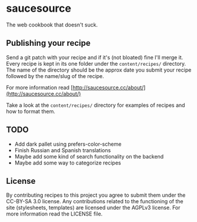 # saucesource

The web cookbook that doesn't suck.

## Publishing your recipe

Send a git patch with your recipe and if it's (not bloated) fine I'll merge it.
Every recipe is kept in its one folder under the `content/recipes/` directory.
The name of the directory should be the approx date you submit your recipe
followed by the name/slug of the recipe. 

For more information read
[http://saucesource.cc/about/](http://saucesource.cc/about/)

Take a look at the `content/recipes/` directory for examples of recipes and how
to format them.

## TODO

* Add dark pallet using prefers-color-scheme
* Finish Russian and Spanish translations
* Maybe add some kind of search functionality on the backend
* Maybe add some way to categorize recipes

## License

By contributing recipes to this project you agree to submit them under the
CC-BY-SA 3.0 license. Any contributions related to the functioning of the site
(stylesheets, templates) are licensed under the AGPLv3 license. For more
information read the LICENSE file.
